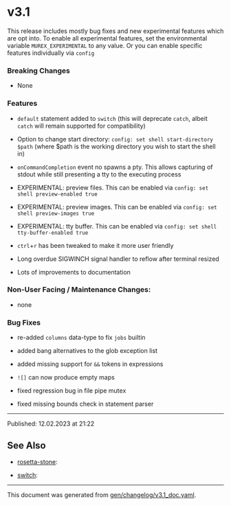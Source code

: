 # v3.1

This release includes mostly bug fixes and new experimental features which are opt into. To enable all experimental features, set the environmental variable `MUREX_EXPERIMENTAL` to any value. Or you can enable specific features individually via `config`

### Breaking Changes

* None

### Features

* `default` statement added to `switch` (this will deprecate `catch`, albeit `catch` will remain supported for compatibility)

* Option to change start directory: `config: set shell start-directory $path` (where $path is the working directory you wish to start the shell in)

* `onCommandCompletion` event no spawns a pty. This allows capturing of stdout while still presenting a tty to the executing process

* EXPERIMENTAL: preview files. This can be enabled via `config: set shell preview-enabled true`

* EXPERIMENTAL: preview images. This can be enabled via `config: set shell preview-images true`

* EXPERIMENTAL: tty buffer. This can be enabled via `config: set shell tty-buffer-enabled true`

* `ctrl`+`r` has been tweaked to make it more user friendly

* Long overdue SIGWINCH signal handler to reflow after terminal resized

* Lots of improvements to documentation

### Non-User Facing / Maintenance Changes:

* none

### Bug Fixes

* re-added `columns` data-type to fix `jobs` builtin

* added bang alternatives to the glob exception list

* added missing support for `&&` tokens in expressions

* `![]` can now produce empty maps

* fixed regression bug in file pipe mutex

* fixed missing bounds check in statement parser

<hr>

Published: 12.02.2023 at 21:22

## See Also

* [rosetta-stone](../changelog/rosetta-stone.md):
  
* [switch](../changelog/switch.md):
  

<hr/>

This document was generated from [gen/changelog/v3.1_doc.yaml](https://github.com/lmorg/murex/blob/master/gen/changelog/v3.1_doc.yaml).
